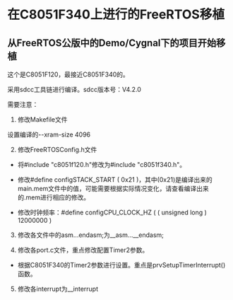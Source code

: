 # 在C8051F340上进行的FreeRTOS移植
## 从FreeRTOS公版中的Demo/Cygnal下的项目开始移植
这个是C8051F120，最接近C8051F340的。

采用sdcc工具链进行编译。sdcc版本号：V4.2.0

需要注意：
1. 修改Makefile文件

设置编译的--xram-size 4096

2. 修改FreeRTOSConfig.h文件

- 将#include "c8051f120.h"修改为#include "c8051f340.h"。

- 修改#define configSTACK_START			( 0x21 )，其中(0x21)是编译出来的main.mem文件中的值，可能需要根据实际情况变化，请查看编译出来的.mem进行相应的修改。

- 修改时钟频率：#define configCPU_CLOCK_HZ			( ( unsigned long ) 12000000 )

3. 修改各文件中的asm...endasm;为__asm...__endasm;

4. 修改各port.c文件，重点修改配置Timer2参数。

- 根据C8051F340的Timer2参数进行设置。重点是prvSetupTimerInterrupt()函数。

5. 修改各interrupt为__interrupt